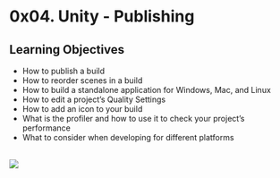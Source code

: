 # 0x04. Unity - Publishing
## Learning Objectives
* How to publish a build
* How to reorder scenes in a build
* How to build a standalone application for Windows, Mac, and Linux
* How to edit a project’s Quality Settings
* How to add an icon to your build
* What is the profiler and how to use it to check your project’s performance
* What to consider when developing for different platforms
<br>
<img src="https://www.holbertonschool.com/holberton-logo.png">